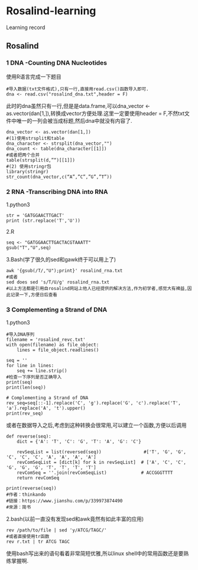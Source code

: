# Rosalind-learning 
Learning record 
## Rosalind 
### 1 DNA -Counting DNA Nucleotides  
使用R语言完成一下题目  
```
#导入数据(txt文件格式),只有一行,直接用read.csv()函数导入即可.  
dna <- read.csv("rosalind_dna.txt",header = F)  
```
此时的dna虽然只有一行,但是是data.frame,可以dna_vector <- as.vector(dan[1,]),转换成vector方便处理.这里一定要使用header = F,不然txt文件中唯一的一列会被当成标题,然后dna中就没有内容了.  
```
dna_vector <- as.vector(dan[1,])  
#(1)使用strsplit和table   
dna_character <- strsplit(dna_vector,"")  
dna_count <- table(dna_character[[1]])  
#或者把两个合并  
table(strsplit(d,”“)[[1]])  
#(2) 使用stringr包 
library(stringr)  
str_count(dna_vector,c(“A”,”C”,”G”,”T”))  
```
### 2 RNA -Transcribing DNA into RNA
1.python3  
```
str = 'GATGGAACTTGACT'
print (str.replace('T','U'))
```  
2.R
```
seq <- "GATGGAACTTGACTACGTAAATT"
gsub("T","U",seq)
```
3.Bash(学了很久的sed和gawk终于可以用上了)
```
awk '{gsub(/T/,"U");print}' rosalind_rna.txt
#或者
sed does sed 's/T/U/g' rosalind_rna.txt
#以上方法都是引用自rosalind网站上他人已经提供的解决方法,作为初学者,感觉大有裨益,因此记录一下,方便日后查看
```
### 3 Complementing a Strand of DNA
1.python3
```
#导入DNA序列
filename = 'rosalind_revc.txt'
with open(filename) as file_object:
    lines = file_object.readlines()

seq = ''
for line in lines:
    seq += line.strip()
#检查一下序列是否正确导入
print(seq)
print(len(seq))

# Complementing a Strand of DNA
rev_seq=seq[::-1].replace('C', 'g').replace('G', 'c').replace('T', 'a').replace('A', 't').upper()
print(rev_seq)
```
或者在数据导入之后,考虑到这种转换会很常用,可以建立一个函数,方便以后调用
```
def reverse(seq):
    dict = {'A': 'T', 'C': 'G', 'T': 'A', 'G': 'C'}
 
    revSeqList = list(reversed(seq))                #['T', 'G', 'G', 'C', 'C', 'C', 'A', 'A', 'A', 'A']
    revComSeqList = [dict[k] for k in revSeqList]  # ['A', 'C', 'C', 'G', 'G', 'G', 'T', 'T', 'T', 'T']
    revComSeq = ''.join(revComSeqList)             # ACCGGGTTTT
    return revComSeq

print(reverse(seq))
#作者：thinkando
#链接：https://www.jianshu.com/p/339973874490
#來源：简书
```
2.bash(以前一直没有发现sed和awk竟然有如此丰富的应用)
```
rev /path/to/file | sed 'y/ATCG/TAGC/'
#或者直接使用tr函数
rev r.txt | tr ATCG TAGC
```
使用bash写出来的语句看着非常简短优雅,所以linux shell中的常用函数还是要熟练掌握啊.

